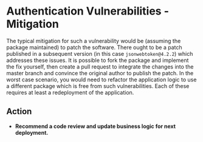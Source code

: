 # Authentication Vulnerabilities - Mitigation

The typical mitigation for such a vulnerability would be (assuming the package
maintained) to patch the software. There ought to be a patch published in a subsequent version
(in this case ``jsonwebtoken@4.2.2``) which addresses these issues. It is possible to fork the package and
implement the fix yourself, then create a pull request to integrate the changes into the master branch and
convince the original author to publish the patch. In the worst case scenario, you would need to refactor
the application logic to use a different package which is free from such vulnerabilities. Each of these
requires at least a redeployment of the application.

## Action

* **Recommend a code review and update business logic for next deployment.**